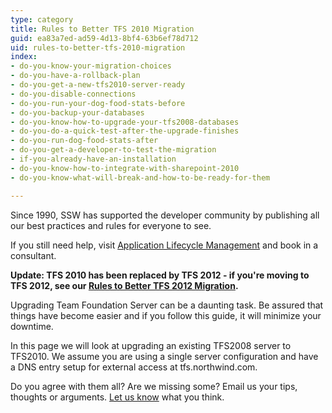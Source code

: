 ```yaml
---
type: category
title: Rules to Better TFS 2010 Migration
guid: ea83a7ed-ad59-4d13-8bf4-63b6ef78d712
uid: rules-to-better-tfs-2010-migration
index:
- do-you-know-your-migration-choices
- do-you-have-a-rollback-plan
- do-you-get-a-new-tfs2010-server-ready
- do-you-disable-connections
- do-you-run-your-dog-food-stats-before
- do-you-backup-your-databases
- do-you-know-how-to-upgrade-your-tfs2008-databases
- do-you-do-a-quick-test-after-the-upgrade-finishes
- do-you-run-dog-food-stats-after
- do-you-get-a-developer-to-test-the-migration
- if-you-already-have-an-installation
- do-you-know-how-to-integrate-with-sharepoint-2010
- do-you-know-what-will-break-and-how-to-be-ready-for-them

---
```

Since 1990, SSW has supported the developer community by publishing all our best practices and rules for everyone to see.

If you still need help, visit [Application Lifecycle Management](http&#58;//www.ssw.com.au/ssw/Consulting/ALM.aspx) and book in a consultant.

**Update: TFS 2010 has been replaced by TFS 2012 - if you're moving to TFS 2012, see our [Rules to Better TFS 2012 Migration](/ALM/RulesToBetterTFS2012Migration).**

Upgrading Team Foundation Server can be a daunting task. Be assured that things have become easier and if you follow this guide, it will minimize your downtime.

In this page we will look at upgrading an existing TFS2008 server to TFS2010. We assume you are using a single server configuration and have a DNS entry setup for external access at tfs.northwind.com.

Do you agree with them all? Are we missing some? Email us your tips, thoughts or arguments. [Let us know](javascript:sendEmail%28&#39;6D61696C746F3A496E666F407373772E636F6D2E61753F5375626A6563743D52756C6573253230746F253230426574746572253230456D61696C&#39;%29) what you think.

